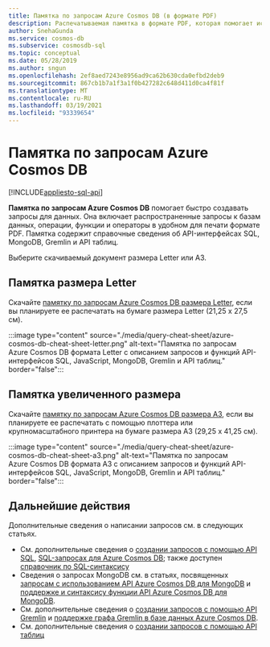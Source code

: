```yaml
---
title: Памятка по запросам Azure Cosmos DB (в формате PDF)
description: Распечатываемая памятка в формате PDF, которая помогает использовать Azure Cosmos DB, MongoDB, API Graph и API таблицы для запроса данных
author: SnehaGunda
ms.service: cosmos-db
ms.subservice: cosmosdb-sql
ms.topic: conceptual
ms.date: 05/28/2019
ms.author: sngun
ms.openlocfilehash: 2ef8aed7243e8956ad9ca62b630cda0efbd2deb9
ms.sourcegitcommit: 867cb1b7a1f3a1f0b427282c648d411d0ca4f81f
ms.translationtype: MT
ms.contentlocale: ru-RU
ms.lasthandoff: 03/19/2021
ms.locfileid: "93339654"
---
```

# <a name="azure-cosmos-db-query-cheat-sheets"></a>Памятка по запросам Azure Cosmos DB
[!INCLUDE[appliesto-sql-api](includes/appliesto-sql-api.md)]

**Памятка по запросам Azure Cosmos DB** помогает быстро создавать запросы для данных. Она включает распространенные запросы к базам данных, операции, функции и операторы в удобном для печати формате PDF. Памятка содержит справочные сведения об API-интерфейсах SQL, MongoDB, Gremlin и API таблиц. 

Выберите скачиваемый документ размера Letter или A3. 

## <a name="letter-sized-cheat-sheets"></a>Памятка размера Letter

Скачайте [памятку по запросам Azure Cosmos DB размера Letter](https://go.microsoft.com/fwlink/?LinkId=623215), если вы планируете ее распечатать на бумаге размера Letter (21,25 x 27,5 см).

:::image type="content" source="./media/query-cheat-sheet/azure-cosmos-db-cheat-sheet-letter.png" alt-text="Памятка по запросам Azure Cosmos DB формата Letter с описанием запросов и функций API-интерфейсов SQL, JavaScript, MongoDB, Gremlin и API таблиц." border="false":::

## <a name="oversized-cheat-sheets"></a>Памятка увеличенного размера
Скачайте [памятку по запросам Azure Cosmos DB размера A3](https://go.microsoft.com/fwlink/?linkid=870413), если вы планируете ее распечатать с помощью плоттера или крупномасштабного принтера на бумаге размера A3 (29,25 x 41,25 см).

:::image type="content" source="./media/query-cheat-sheet/azure-cosmos-db-cheat-sheet-a3.png" alt-text="Памятка по запросам Azure Cosmos DB формата A3 с описанием запросов и функций API-интерфейсов SQL, JavaScript, MongoDB, Gremlin и API таблиц." border="false":::

## <a name="next-steps"></a>Дальнейшие действия
Дополнительные сведения о написании запросов см. в следующих статьях.
* См. дополнительные сведения о [создании запросов с помощью API SQL](tutorial-query-sql-api.md), [SQL-запросах для Azure Cosmos DB](./sql-query-getting-started.md); также доступен [справочник по SQL-синтаксису](./sql-query-getting-started.md)
* Сведения о запросах MongoDB см. в статьях, посвященных [запросам с использованием API Azure Cosmos DB для MongoDB](tutorial-query-mongodb.md) и [поддержке и синтаксису функции API Azure Cosmos DB для MongoDB](mongodb-feature-support.md).
* См. дополнительные сведения о [создании запросов с помощью API Gremlin](tutorial-query-graph.md) и [поддержке графа Gremlin в базе данных Azure Cosmos DB](gremlin-support.md).
* См. дополнительные сведения о [создании запросов с помощью API таблиц](tutorial-query-table.md)